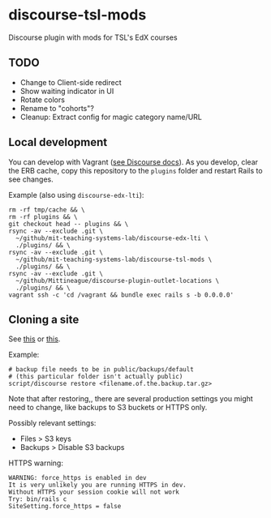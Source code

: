 # discourse-tsl-mods
Discourse plugin with mods for TSL's EdX courses

## TODO
- Change to Client-side redirect
- Show waiting indicator in UI
- Rotate colors
- Rename to "cohorts"?
- Cleanup: Extract config for magic category name/URL



## Local development
You can develop with Vagrant ([see Discourse docs](https://github.com/discourse/discourse/blob/master/docs/VAGRANT.md)).  As you develop, clear the ERB cache, copy this repository to the `plugins` folder and restart Rails to see changes.

Example (also using `discourse-edx-lti`):
```
rm -rf tmp/cache && \
rm -rf plugins && \
git checkout head -- plugins && \
rsync -av --exclude .git \
  ~/github/mit-teaching-systems-lab/discourse-edx-lti \
  ./plugins/ && \
rsync -av --exclude .git \
  ~/github/mit-teaching-systems-lab/discourse-tsl-mods \
  ./plugins/ && \
rsync -av --exclude .git \
  ~/github/Mittineague/discourse-plugin-outlet-locations \
  ./plugins/ && \
vagrant ssh -c 'cd /vagrant && bundle exec rails s -b 0.0.0.0'
```


## Cloning a site
See [this](https://meta.discourse.org/t/move-your-discourse-instance-to-a-different-server/15721/20) or [this](https://meta.discourse.org/t/is-there-any-way-to-restore-your-site-from-backup-in-the-terminal/42377/2).

Example:
```
# backup file needs to be in public/backups/default
# (this particular folder isn't actually public)
script/discourse restore <filename.of.the.backup.tar.gz>
```

Note that after restoring,, there are several production settings you might need to change, like backups to S3 buckets or HTTPS only.

Possibly relevant settings:
- Files > S3 keys
- Backups > Disable S3 backups

HTTPS warning:
```
WARNING: force_https is enabled in dev
It is very unlikely you are running HTTPS in dev.
Without HTTPS your session cookie will not work
Try: bin/rails c
SiteSetting.force_https = false
```
